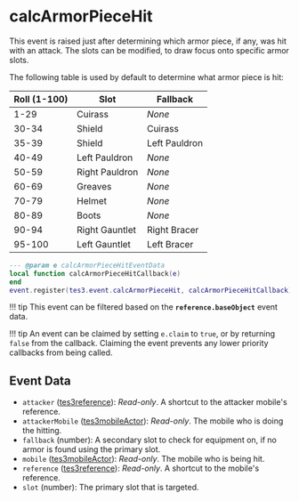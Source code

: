 # calcArmorPieceHit

This event is raised just after determining which armor piece, if any, was hit with an attack. The slots can be modified, to draw focus onto specific armor slots.

The following table is used by default to determine what armor piece is hit:

Roll (1-100) | Slot            | Fallback
------------ | --------------- | ---------------
1-29         | Cuirass         | *None*
30-34        | Shield          | Cuirass
35-39        | Shield          | Left Pauldron
40-49        | Left Pauldron   | *None*
50-59        | Right Pauldron  | *None*
60-69        | Greaves         | *None*
70-79        | Helmet          | *None*
80-89        | Boots           | *None*
90-94        | Right Gauntlet  | Right Bracer
95-100       | Left Gauntlet   | Left Bracer

```lua
--- @param e calcArmorPieceHitEventData
local function calcArmorPieceHitCallback(e)
end
event.register(tes3.event.calcArmorPieceHit, calcArmorPieceHitCallback)
```

!!! tip
	This event can be filtered based on the **`reference.baseObject`** event data.

!!! tip
	An event can be claimed by setting `e.claim` to `true`, or by returning `false` from the callback. Claiming the event prevents any lower priority callbacks from being called.

## Event Data

* `attacker` ([tes3reference](../../types/tes3reference)): *Read-only*. A shortcut to the attacker mobile's reference.
* `attackerMobile` ([tes3mobileActor](../../types/tes3mobileActor)): *Read-only*. The mobile who is doing the hitting.
* `fallback` (number): A secondary slot to check for equipment on, if no armor is found using the primary slot.
* `mobile` ([tes3mobileActor](../../types/tes3mobileActor)): *Read-only*. The mobile who is being hit.
* `reference` ([tes3reference](../../types/tes3reference)): *Read-only*. A shortcut to the mobile's reference.
* `slot` (number): The primary slot that is targeted.


